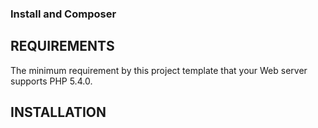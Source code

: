 ### Install and Composer
REQUIREMENTS
------------

The minimum requirement by this project template that your Web server supports PHP 5.4.0.


INSTALLATION
------------

